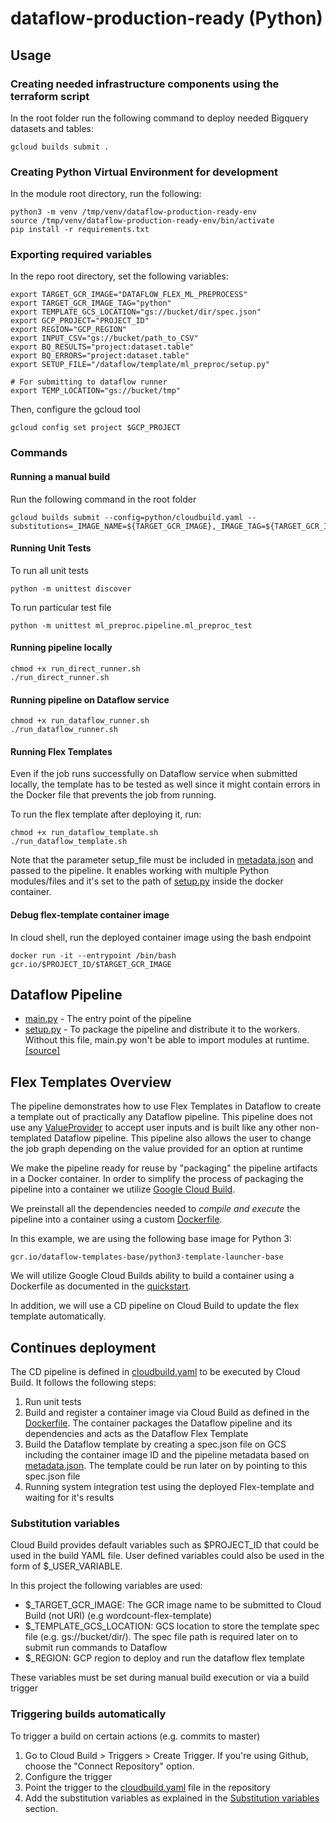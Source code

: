 # dataflow-production-ready (Python)

## Usage

### Creating needed infrastructure components using the terraform script

In the root folder run the following command to deploy needed Bigquery datasets and tables:
```
gcloud builds submit .
```

### Creating Python Virtual Environment for development

In the module root directory, run the following:

```
python3 -m venv /tmp/venv/dataflow-production-ready-env
source /tmp/venv/dataflow-production-ready-env/bin/activate
pip install -r requirements.txt
```

### Exporting required variables

In the repo root directory, set the following variables:
```
export TARGET_GCR_IMAGE="DATAFLOW_FLEX_ML_PREPROCESS"
export TARGET_GCR_IMAGE_TAG="python"
export TEMPLATE_GCS_LOCATION="gs://bucket/dir/spec.json"
export GCP_PROJECT="PROJECT_ID"
export REGION="GCP_REGION"
export INPUT_CSV="gs://bucket/path_to_CSV"
export BQ_RESULTS="project:dataset.table"
export BQ_ERRORS="project:dataset.table"
export SETUP_FILE="/dataflow/template/ml_preproc/setup.py"

# For submitting to dataflow runner
export TEMP_LOCATION="gs://bucket/tmp"

```
Then, configure the gcloud tool

```
gcloud config set project $GCP_PROJECT
```

### Commands

#### Running a manual build
Run the following command in the root folder

```
gcloud builds submit --config=python/cloudbuild.yaml --substitutions=_IMAGE_NAME=${TARGET_GCR_IMAGE},_IMAGE_TAG=${TARGET_GCR_IMAGE_TAG},_BUCKET_NAME=${TEMPLATE_GCS_LOCATION},_REGION=${REGION}
```

#### Running Unit Tests

To run all unit tests

```
python -m unittest discover
```

To run particular test file

```
python -m unittest ml_preproc.pipeline.ml_preproc_test
```

#### Running pipeline locally 

```
chmod +x run_direct_runner.sh
./run_direct_runner.sh
``` 



#### Running pipeline on Dataflow service

```
chmod +x run_dataflow_runner.sh
./run_dataflow_runner.sh
``` 



#### Running Flex Templates

Even if the job runs successfully on Dataflow service when submitted locally, the template has to be tested as well since
it might contain errors in the Docker file that prevents the job from running. 

To run the flex template after deploying it, run: 

```
chmod +x run_dataflow_template.sh
./run_dataflow_template.sh
``` 

Note that the parameter setup_file must be included in [metadata.json](ml_preproc/spec/metadata.json) and passed to the pipeline. It enables working with multiple Python modules/files and it's set to the path of 
[setup.py](ml_preproc/setup.py) inside the docker container. 


#### Debug flex-template container image
In cloud shell, run the deployed container image using the bash endpoint 
```
docker run -it --entrypoint /bin/bash gcr.io/$PROJECT_ID/$TARGET_GCR_IMAGE
```



## Dataflow Pipeline
* [main.py](ml_preproc/main.py) - The entry point of the pipeline
* [setup.py](ml_preproc/setup.py) - To package the pipeline and distribute it to the workers. Without this file, main.py won't be able to import modules at runtime. [[source]](https://beam.apache.org/documentation/sdks/python-pipeline-dependencies/#multiple-file-dependencies) 

## Flex Templates Overview
The pipeline demonstrates how to use Flex Templates in Dataflow to create a template out of practically any Dataflow pipeline. This pipeline
does not use any [ValueProvider](https://github.com/apache/beam/blob/master/sdks/python/apache_beam/options/value_provider.py) to accept user inputs and is built like any other non-templated
Dataflow pipeline. This pipeline also allows the user to change the job
graph depending on the value provided for an option at runtime

We make the pipeline ready for reuse by "packaging" the pipeline artifacts
in a Docker container. In order to simplify the process of packaging the pipeline into a container we
utilize [Google Cloud Build](https://cloud.google.com/cloud-build/).

We preinstall all the dependencies needed to *compile and execute* the pipeline
into a container using a custom [Dockerfile](ml_preproc/Dockerfile).

In this example, we are using the following base image for Python 3:

`gcr.io/dataflow-templates-base/python3-template-launcher-base`

We will utilize Google Cloud Builds ability to build a container using a Dockerfile as documented in the [quickstart](https://cloud.google.com/cloud-build/docs/quickstart-docker).

In addition, we will use a CD pipeline on Cloud Build to update the flex template automatically.


## Continues deployment
The CD pipeline is defined in [cloudbuild.yaml](ml_preproc/cloudbuild.yaml) to be executed by Cloud Build. It follows the following steps:
1. Run unit tests
2. Build and register a container image via Cloud Build as defined in the [Dockerfile](ml_preproc/Dockerfile). The container packages the Dataflow pipeline and its dependencies and acts as the Dataflow Flex Template
3. Build the Dataflow template by creating a spec.json file on GCS including the container image ID and the pipeline metadata based on [metadata.json](ml_preproc/spec/metadata.json). The template could be run later on by pointing to this spec.json file
4. Running system integration test using the deployed Flex-template and waiting for it's results 

### Substitution variables
Cloud Build provides default variables such as $PROJECT_ID that could be used in the build YAML file. User defined variables could also be used in the form of $_USER_VARIABLE.

In this project the following variables are used:
- $_TARGET_GCR_IMAGE: The GCR image name to be submitted to Cloud Build (not URI) (e.g wordcount-flex-template)
- $_TEMPLATE_GCS_LOCATION: GCS location to store the template spec file (e.g. gs://bucket/dir/). The spec file path is required later on to submit run commands to Dataflow
- $_REGION: GCP region to deploy and run the dataflow flex template

These variables must be set during manual build execution or via a build trigger


### Triggering builds automatically
To trigger a build on certain actions (e.g. commits to master)
1. Go to Cloud Build > Triggers > Create Trigger. If you're using Github, choose the "Connect Repository" option.     
2. Configure the trigger
3. Point the trigger to the [cloudbuild.yaml](ml_preproc/cloudbuild.yaml) file in the repository
4. Add the substitution variables as explained in the [Substitution variables](#substitution-variables) section.

